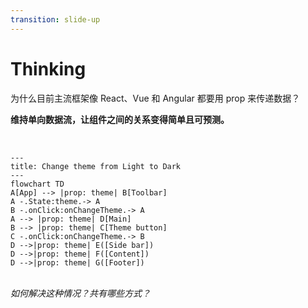 ```yaml
---
transition: slide-up
---
```


# Thinking

为什么目前主流框架像 React、Vue 和 Angular 都要用 prop 来传递数据？

<v-click>

**维持单向数据流，让组件之间的关系变得简单且可预测。**

</v-click>

<br />

<v-click>

```mermaid {scale: 0.8, themeVariables: { lineColor: '#F8B229' }}
---
title: Change theme from Light to Dark
---
flowchart TD
A[App] --> |prop: theme| B[Toolbar]
A -.State:theme.-> A
B -.onClick:onChangeTheme.-> A
A --> |prop: theme| D[Main]
B --> |prop: theme| C[Theme button]
C -.onClick:onChangeTheme.-> B
D -->|prop: theme| E([Side bar])
D -->|prop: theme| F([Content])
D -->|prop: theme| G([Footer])
```

</v-click>

<v-click>

<br />*如何解决这种情况？共有哪些方式？*

</v-click>

<!--
这里有一道思考题，为什么 React、Vue 和 Angular 三大主流框架都要用 prop 和事件来传递数据？

简单给大家两分钟时间思考下；

OK，那我现在公布答案哈，（click）为什么呢？因为要维持单向数据流，大家都知道，实际我们最终渲染的页面是树形结构，树形结构就会有根节点和叶子节点，
那么这个单向数据流的方向是从组件根节点流向叶子节点，且为单向，也就是不允许数据从叶子节点传递到父节点。

那么这种单向数据流的好处对于 React 来说，就是让组件之间的关系简单纯净，同时对于组件的变化是可预测的，因为能影响到子组件变化的只能是父组件传给他的 props。
那么对于 Angular 来说，实际上还有其他的好处，大家有兴趣的话可以去了解下。

下面给大家看个图，对于大家的理解可能比较直观：
  
这是一个我们自己构造的组件树，以改变主题为例。

根节点是 App 组件，它里面有 Toolbar 和 Main 组件，Toolbar 组件下有一个 ThemeButton 组件，这个组件主要是用来改变当前主题的。

Main 组件下面的子组件都会根据传入的 theme 属性来变更当前的显示主题，也就是说 Main 组件会透传 theme prop 但是不会消费它，而 Side bar、Content 和 Footer 组件会消费 theme prop。

大家可以看下黄实线，除 App 组件外，每个组件都接受一个 prop 为 theme，那么数据流向就是自上而下的，而且组件之间的依赖关系一目了然。

当我们改变主题时，从 ThemeButton 组件触发 onClick 事件，类似于事件冒泡，将 changeTheme 这个事件传递到 App 组件，在其组件内部我们更新 theme 状态变量。

那么除了 App 组件外所有的子组件的 theme 属性都会被更新，数据再一次单向地从根组件流向到叶子组件。

OK，大家会发现，实际上只有 Sidebar, Content 和 Footer 会消费 theme prop，而且目前我们的结构很简单，如果 Main 组件下有很多层，透传属性就变得十分的繁琐了。

那么有什么好的办法呢？这个留给大家在会后自行了解。

今天的分享就到这里了，谢谢大家
 -->

